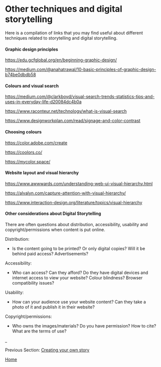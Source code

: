 # Other techniques and digital storytelling 

Here is a compilation of links that you may find useful about different techniques related to storytelling and digital storytelling.

#### Graphic design principles

https://edu.gcfglobal.org/en/beginning-graphic-design/

https://medium.com/@anahatrawal/10-basic-principles-of-graphic-design-b74be0dbdb58

#### Colours and visual search

https://medium.com/@clarkboyd/visual-search-trends-statistics-tips-and-uses-in-everyday-life-d20084dc4b0a 

https://www.raconteur.net/technology/what-is-visual-search

https://www.designworkplan.com/read/signage-and-color-contrast

#### Choosing colours

https://color.adobe.com/create

https://coolors.co/

https://mycolor.space/



#### Website layout and visual hierarchy

https://www.awwwards.com/understanding-web-ui-visual-hierarchy.html

https://alvalyn.com/capture-attention-with-visual-hierarchy/

https://www.interaction-design.org/literature/topics/visual-hierarchy

#### Other considerations about Digital Storytelling

There are often questions about distribution, accessibility, usability and copyright/permissions when content is put online.

Distribution: 
- Is the content going to be printed? Or only digital copies? Will it be behind paid access? Advertisements?

Accessibility: 
- Who can access? Can they afford? Do they have digital devices and internet access to view your website? Colour blindness? Browser compatibility issues? 

Usability: 
- How can your audience use your website content? Can they take a photo of it and publish it in their website? 

Copyright/permissions: 
- Who owns the images/materials? Do you have permission? How to cite? What are the terms of use?

_

Previous Section: [Creating your own story](part3.md)

[Home](readme.md)
